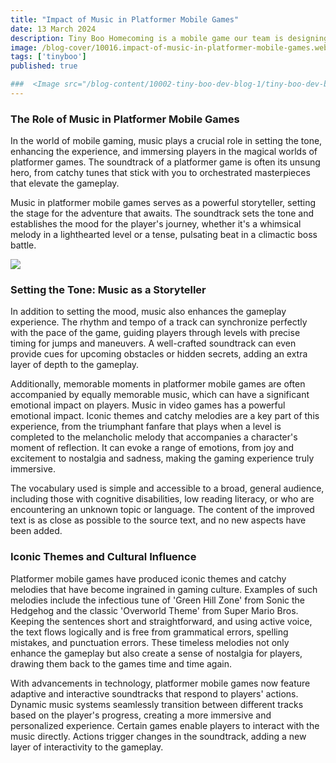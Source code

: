 ```yaml
---
title: "Impact of Music in Platformer Mobile Games"
date: 13 March 2024
description: Tiny Boo Homecoming is a mobile game our team is designing to captivate players with its charming visuals, responsive controls, and engaging gameplay.
image: /blog-cover/10016.impact-of-music-in-platformer-mobile-games.webp
tags: ['tinyboo']
published: true

###  <Image src="/blog-content/10002-tiny-boo-dev-blog-1/tiny-boo-dev-blog-1-2.webp" class="mx-auto"></Image>
---
```


### The Role of Music in Platformer Mobile Games
In the world of mobile gaming, music plays a crucial role in setting the tone, enhancing the experience, and immersing players in the magical worlds of platformer games. The soundtrack of a platformer game is often its unsung hero, from catchy tunes that stick with you to orchestrated masterpieces that elevate the gameplay.

Music in platformer mobile games serves as a powerful storyteller, setting the stage for the adventure that awaits. The soundtrack sets the tone and establishes the mood for the player's journey, whether it's a whimsical melody in a lighthearted level or a tense, pulsating beat in a climactic boss battle.

<Image src="/blog-content/10016-impact-of-music-in-platformer-mobile-games/impact-of-music-in-platformer-mobile-games-1.webp" class="mx-auto"></Image>

### Setting the Tone: Music as a Storyteller

In addition to setting the mood, music also enhances the gameplay experience. The rhythm and tempo of a track can synchronize perfectly with the pace of the game, guiding players through levels with precise timing for jumps and maneuvers. A well-crafted soundtrack can even provide cues for upcoming obstacles or hidden secrets, adding an extra layer of depth to the gameplay.

Additionally, memorable moments in platformer mobile games are often accompanied by equally memorable music, which can have a significant emotional impact on players. Music in video games has a powerful emotional impact. Iconic themes and catchy melodies are a key part of this experience, from the triumphant fanfare that plays when a level is completed to the melancholic melody that accompanies a character's moment of reflection. It can evoke a range of emotions, from joy and excitement to nostalgia and sadness, making the gaming experience truly immersive.

The vocabulary used is simple and accessible to a broad, general audience, including those with cognitive disabilities, low reading literacy, or who are encountering an unknown topic or language. The content of the improved text is as close as possible to the source text, and no new aspects have been added.

### Iconic Themes and Cultural Influence
Platformer mobile games have produced iconic themes and catchy melodies that have become ingrained in gaming culture. Examples of such melodies include the infectious tune of 'Green Hill Zone' from Sonic the Hedgehog and the classic 'Overworld Theme' from Super Mario Bros. Keeping the sentences short and straightforward, and using active voice, the text flows logically and is free from grammatical errors, spelling mistakes, and punctuation errors. These timeless melodies not only enhance the gameplay but also create a sense of nostalgia for players, drawing them back to the games time and time again.

With advancements in technology, platformer mobile games now feature adaptive and interactive soundtracks that respond to players' actions. Dynamic music systems seamlessly transition between different tracks based on the player's progress, creating a more immersive and personalized experience. Certain games enable players to interact with the music directly. Actions trigger changes in the soundtrack, adding a new layer of interactivity to the gameplay.
